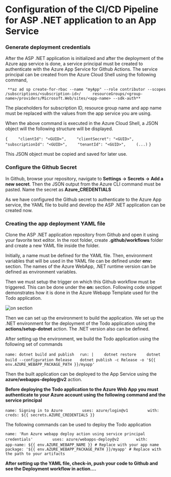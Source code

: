 # Configuration of the CI/CD Pipeline for ASP .NET application to an App Service

### Generate deployment credentials

After the ASP .NET application is initialized and after the deployment of the Azure app service is done, a service principal must be created to authenticate with the Azure App Service for Github Actions. The service principal can be created from the Azure Cloud Shell using the following command,

` **az ad sp create-for-rbac --name "myApp" --role contributor --scopes /subscriptions/<subscription-id>/     resourceGroups/<group-name>/providers/Microsoft.Web/sites/<app-name> --sdk-auth**`

The placeholders for subscription ID, resource group name and app name must be replaced with the values from the app service you are using.

When the above command is executed in the Azure Cloud Shell, a JSON object will the following structure will be displayed.

`{`
`    "clientId": "<GUID>",`
`    "clientSecret": "<GUID>",`
`    "subscriptionId": "<GUID>",`
`    "tenantId": "<GUID>",`
`    (...)`
`}`

This JSON object must be copied and saved for later use.

### Configure the Github Secret

In Github, browse your repository, navigate to **Settings -> Secrets -> Add a new secret**. Then the JSON output from the Azure CLI command must be pasted. Name the secret as **Azure_CREDENTIALS** 

As we have configured the Github secret to authenticate to the Azure App service, the YAML file to build and develop the ASP .NET application can be created now.

### Creating the app deployment YAML file

Clone the ASP .NET application repository from Github and open it using your favorite text editor. In the root folder, create **.github/workflows** folder and create a new YAML file inside the folder.

Initially, a name must be defined for the YAML file. Then, environment variables that will be used in the YAML file can be defined under **env:** section. The names of the Azure WebApp, .NET runtime version can be defined as environment variables.

Then we must setup the trigger on which this Github workflow must be triggered. This can be done under the **on:** section. Following code snippet demonstrates how it is done in the Azure Webapp Template used for the Todo application.

![on section](https://github.com/dilshan3/architecture.99x.io/blob/master/docs/kickstarters/azure-three-tier/on-app-service-deployment.png)

Then we can set up the environment to build the application. We set up the .NET environment for the deployment of the Todo application using the **actions/setup-dotnet** action. The .NET version also can be defined.

After setting up the environment, we build the Todo application using the following set of commands

`name: dotnet build and publish`
`  run: |`
`    dotnet restore`
`    dotnet build --configuration Release`
`    dotnet publish -c Release -o '${{ env.AZURE_WEBAPP_PACKAGE_PATH }}/myapp' `


Then the built application can be deployed to the App Service using the **azure/webapps-deploy@v2** action. 

**Before deploying the Todo application to the Azure Web App you must authenticate to your Azure account using the following command and the service principal**

`name: Signing in to Azure`
`        uses: azure/login@v1`
`        with:`
`          creds: ${{ secrets.AZURE_CREDENTIALS }}`


The following commands can be used to deploy the Todo application

`name: 'Run Azure webapp deploy action using service principal credentials'`
`        uses: azure/webapps-deploy@v2`
`        with: `
`          app-name: ${{ env.AZURE_WEBAPP_NAME }} # Replace with your app name`
`          package: '${{ env.AZURE_WEBAPP_PACKAGE_PATH }}/myapp' # Replace with the path to your artifacts `


**After setting up the YAML file, check-in, push your code to Github and see the Deployment workflow in action....**